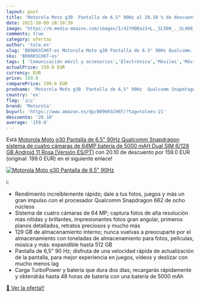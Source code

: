 ```yaml
---
layout: post
title: 'Motorola Moto g30  Pantalla de 6.5" 90Hz al 20.10 % de descuento'
date: 2021-10-09 18:10:39
image: 'https://m.media-amazon.com/images/I/41YHQ0aiS+L._SL500_._SL400_.jpg'
comments: true
category: ofertas
author: 'tole.es'
slug: 'B096KSCH6T-es Motorola Moto g30 Pantalla de 6.5" 90Hz Qualcomm...'
sku: 'B096KSCH6T-es'
tags: [ 'Comunicación móvil y accesorios','Electrónica','Móviles','Móviles y smartphones libres','android','motorola', ]
actualPrice: 159.0 EUR
currency: EUR
price: 159.0
comparePrice: 199.0 EUR
prodname: 'Motorola Moto g30  Pantalla de 6.5" 90Hz  Qualcomm Snapdragon  sistema de cuatro cámaras de 64MP  batería de 5000 mAH  Dual SIM  6/128 GB  Android 11   Rosa [Versión ES/PT]'
country: 'es'
flag: '🇪🇸'
brand: 'Motorola'
buyurl: 'https://www.amazon.es/dp/B096KSCH6T/?tag=tolees-21'
descuento: '20.10'
average: '159.0'
---
```


Está [Motorola Moto g30  Pantalla de 6.5" 90Hz  Qualcomm Snapdragon  sistema de cuatro cámaras de 64MP  batería de 5000 mAH  Dual SIM  6/128 GB  Android 11   Rosa [Versión ES/PT]](https://www.amazon.es/dp/B096KSCH6T/?tag=tolees-21) con 20.10 de descuento por 159.0 EUR (original: 199.0 EUR) en el siguiente enlace!

[![Motorola Moto g30  Pantalla de 6.5" 90Hz](https://m.media-amazon.com/images/I/41YHQ0aiS+L._SL500_._SL400_.jpg)](https://www.amazon.es/dp/B096KSCH6T/?tag=tolees-21)

ℹ️:

- Rendimiento increíblemente rápido; dale a tus fotos, juegos y más un gran impulso con el procesador Qualcomm Snapdragon 662 de ocho núcleos
- Sistema de cuatro cámaras de 64 MP; captura fotos de alta resolución más nítidas y brillantes, impresionantes fotos gran angular, primeros planos detallados, retratos preciosos y mucho más
- 129 GB de almacenamiento interno; nunca vuelvas a preocuparte por el almacenamiento con toneladas de almacenamiento para fotos, películas, música y más: expandible hasta 512 GB
- Pantalla de 6,5" 90 Hz; disfruta de una velocidad rápida de actualización de la pantalla, para mejor experiencia en juegos, vídeos y deslizar con mucho menos lag
- Carga TurboPower y batería que dura dos días; recargarás rápidamente y obtendrás hasta 48 horas de batería con una batería de 5000 mAh

[🛒 Ver la oferta!!](https://www.amazon.es/dp/B096KSCH6T/?tag=tolees-21)
